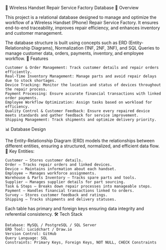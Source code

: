 📱 Wireless Handset Repair Service Factory Database
📌 Overview

This project is a relational database designed to manage and optimize the workflow of a Wireless Handset (Phone) Repair Service Factory. It ensures end-to-end traceability, improves repair efficiency, and enhances inventory and customer management.

The database structure is built using concepts such as ERD (Entity-Relationship Diagrams), Normalization (1NF, 2NF, 3NF), and SQL Queries to manage customer data, orders, payments, inventory, and employee workflow.
🚀 Features

    Customer & Order Management: Track customer details and repair orders efficiently.
    Real-Time Inventory Management: Manage parts and avoid repair delays due to stock shortages.
    Device Tracking: Monitor the location and status of devices throughout the repair process.
    Payment Processing: Ensure accurate financial transactions with linked order payments.
    Employee Workflow Optimization: Assign tasks based on workload for efficiency.
    Quality Control & Customer Feedback: Ensure every repaired device meets standards and gather feedback for service improvement.
    Shipping Management: Track shipments and optimize delivery priority.

📊 Database Design

The Entity-Relationship Diagram (ERD) models the relationships between different entities, ensuring a structured, normalized, and efficient data flow.
📌 Key Entities:

    Customer – Stores customer details.
    Order – Tracks repair orders and linked devices.
    Device – Maintains information about each handset.
    Employee – Manages workforce assignments.
    Warehouse & Parts Inventory – Tracks spare parts and tools.
    Supplier – Manages supplier details for part sourcing.
    Task & Steps – Breaks down repair processes into manageable steps.
    Payment – Handles financial transactions linked to orders.
    Survey – Stores customer feedback and ratings.
    Shipping – Tracks shipments and delivery statuses.

Each table has primary and foreign keys ensuring data integrity and referential consistency.
🛠️ Tech Stack

    Database: MySQL / PostgreSQL / SQL Server
    ERD Tool: Lucidchart / Draw.io
    Version Control: GitHub
    Query Language: SQL
    Constraints: Primary Keys, Foreign Keys, NOT NULL, CHECK Constraints
